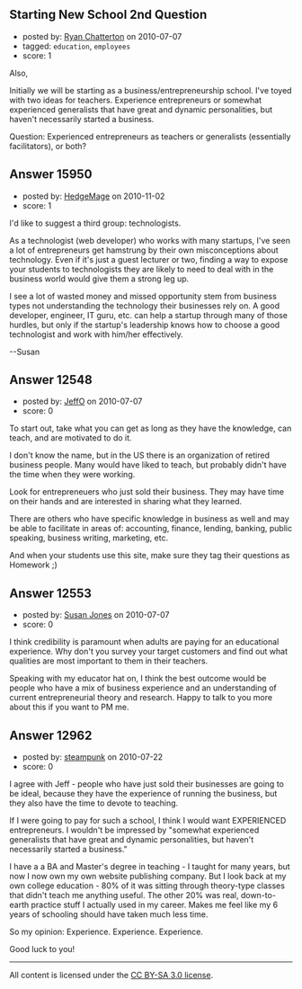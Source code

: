 ## Starting New School 2nd Question

- posted by: [Ryan Chatterton](https://stackexchange.com/users/-1/3753-ryan-chatterton) on 2010-07-07
- tagged: `education`, `employees`
- score: 1

Also,

Initially we will be starting as a business/entrepreneurship school. I've toyed with two ideas for teachers. Experience entrepreneurs or somewhat experienced generalists that have great and dynamic personalities, but haven't necessarily started a business. 

Question: Experienced entrepreneurs as teachers or generalists (essentially facilitators), or both?


## Answer 15950

- posted by: [HedgeMage](https://stackexchange.com/users/-1/5198-hedgemage) on 2010-11-02
- score: 1

I'd like to suggest a third group: technologists.

As a technologist (web developer) who works with many startups, I've seen a lot of entrepreneurs get hamstrung by their own misconceptions about technology.  Even if it's just a guest lecturer or two, finding a way to expose your students to technologists they are likely to need to deal with in the business world would give them a strong leg up.

I see a lot of wasted money and missed opportunity stem from business types not understanding the technology their businesses rely on.  A good developer, engineer, IT guru, etc. can help a startup through many of those hurdles, but only if the startup's leadership knows how to choose a good technologist and work with him/her effectively.

--Susan


## Answer 12548

- posted by: [JeffO](https://stackexchange.com/users/-1/1796-jeffo) on 2010-07-07
- score: 0

To start out, take what you can get as long as they have the knowledge, can teach, and are motivated to do it.

I don't know the name, but in the US there is an organization of retired business people. Many would have liked to teach, but probably didn't have the time when they were working. 

Look for entrepreneuers who just sold their business. They may have time on their hands and are interested in sharing what they learned.

There are others who have specific knowledge in business as well and may be able to facilitate in areas of: accounting, finance, lending, banking, public speaking, business writing, marketing, etc.

And when your students use this site, make sure they tag their questions as Homework ;)


## Answer 12553

- posted by: [Susan Jones](https://stackexchange.com/users/-1/2737-susan-jones) on 2010-07-07
- score: 0

I think credibility is paramount when adults are paying for an educational experience. Why don't you survey your target customers and find out what qualities are most important to them in their teachers.

Speaking with my educator hat on, I think the best outcome would be people who have a mix of business experience and an understanding of current entrepreneurial theory and research. Happy to talk to you more about this if you want to PM me.



## Answer 12962

- posted by: [steampunk](https://stackexchange.com/users/-1/3862-steampunk) on 2010-07-22
- score: 0

I agree with Jeff - people who have just sold their businesses are going to be ideal, because they have the experience of running the business, but they also have the time to devote to teaching.

If I were going to pay for such a school, I think I would want EXPERIENCED entrepreneurs.  I wouldn't be impressed by "somewhat experienced generalists that have great and dynamic personalities, but haven't necessarily started a business."

I have a a BA and Master's degree in teaching - I taught for many years, but now I now own my own website publishing company.  But I look back at my own college education - 80% of it was sitting through theory-type classes that didn't teach me anything useful.  The other 20% was real, down-to-earth practice stuff I actually used in my career.  Makes me feel like my 6 years of schooling should have taken much less time.

So my opinion:  Experience.  Experience.  Experience. 

Good luck to you!





---

All content is licensed under the [CC BY-SA 3.0 license](https://creativecommons.org/licenses/by-sa/3.0/).
